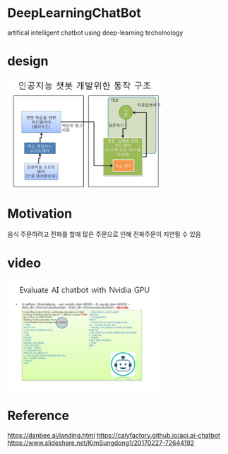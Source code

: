 # DeepLearningChatBot
artifical intelligent chatbot using deep-learning techolnology

# design
<img src=https://github.com/Limsuyoun/DeepLearningChatBot/blob/master/image/design.JPG border=0 width=350 height=250> </img>


# Motivation
음식 주문하려고 전화를 할때 많은 주문으로 인해 전화주문이 지연될 수 있음

# video
<img src=https://github.com/Limsuyoun/DeepLearningChatBot/blob/master/image/demo..JPG border=0 width=350 height=250> </img>

# Reference
https://danbee.ai/landing.html 
https://calyfactory.github.io/api.ai-chatbot
https://www.slideshare.net/KimSungdong1/20170227-72644192 
